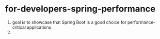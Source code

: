 # for-developers-spring-performance
1. goal is to showcase that Spring Boot is a good choice for performance-critical applications
2. 